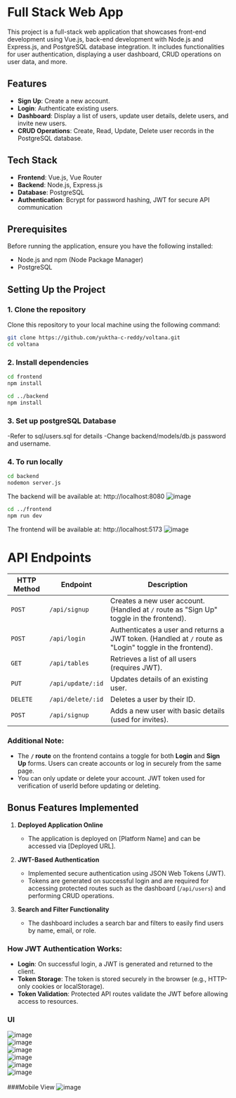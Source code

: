 # Full Stack Web App

This project is a full-stack web application that showcases front-end development using Vue.js, back-end development with Node.js and Express.js, and PostgreSQL database integration. It includes functionalities for user authentication, displaying a user dashboard, CRUD operations on user data, and more.

## Features
- **Sign Up**: Create a new account.
- **Login**: Authenticate existing users.
- **Dashboard**: Display a list of users, update user details, delete users, and invite new users.
- **CRUD Operations**: Create, Read, Update, Delete user records in the PostgreSQL database.

## Tech Stack
- **Frontend**: Vue.js, Vue Router
- **Backend**: Node.js, Express.js
- **Database**: PostgreSQL
- **Authentication**: Bcrypt for password hashing, JWT for secure API communication

## Prerequisites
Before running the application, ensure you have the following installed:
- Node.js and npm (Node Package Manager)
- PostgreSQL

## Setting Up the Project

### 1. Clone the repository

Clone this repository to your local machine using the following command:

```bash
git clone https://github.com/yuktha-c-reddy/voltana.git
cd voltana
```

### 2. Install dependencies
```bash
cd frontend
npm install

cd ../backend
npm install

```
### 3. Set up postgreSQL Database 

-Refer to sql/users.sql for details 
-Change backend/models/db.js password and username.

### 4. To run locally 
```bash
cd backend
nodemon server.js
```
The backend will be available at:
http://localhost:8080
![image](https://github.com/user-attachments/assets/a01afdf5-db86-482e-834c-c7e5a8137c2d)


```bash
cd ../frontend
npm run dev

```
The frontend will be available at:
http://localhost:5173
![image](https://github.com/user-attachments/assets/4a1ed480-7d24-45fb-82a1-3b6b6a1c9872)



# API Endpoints

| **HTTP Method** | **Endpoint**         | **Description**                                        |
|------------------|----------------------|--------------------------------------------------------|
| `POST`          | `/api/signup`        | Creates a new user account. (Handled at `/` route as "Sign Up" toggle in the frontend). |
| `POST`          | `/api/login`         | Authenticates a user and returns a JWT token. (Handled at `/` route as "Login" toggle in the frontend). |
| `GET`           | `/api/tables`         | Retrieves a list of all users (requires JWT).          |
| `PUT`           | `/api/update/:id`     | Updates details of an existing user.                  |
| `DELETE`        | `/api/delete/:id`     | Deletes a user by their ID.                           |
| `POST`          | `/api/signup`         | Adds a new user with basic details (used for invites). |

### Additional Note:
- The **`/` route** on the frontend contains a toggle for both **Login** and **Sign Up** forms. Users can create accounts or log in securely from the same page.
- You can only update or delete your account. JWT token used for verification of userId before updating or deleting.

## Bonus Features Implemented

1. **Deployed Application Online**  
   - The application is deployed on [Platform Name] and can be accessed via [Deployed URL].

2. **JWT-Based Authentication**  
   - Implemented secure authentication using JSON Web Tokens (JWT).  
   - Tokens are generated on successful login and are required for accessing protected routes such as the dashboard (`/api/users`) and performing CRUD operations.

3. **Search and Filter Functionality**  
   - The dashboard includes a search bar and filters to easily find users by name, email, or role.

### How JWT Authentication Works:
- **Login**: On successful login, a JWT is generated and returned to the client.
- **Token Storage**: The token is stored securely in the browser (e.g., HTTP-only cookies or localStorage).
- **Token Validation**: Protected API routes validate the JWT before allowing access to resources.

### UI 
![image](https://github.com/user-attachments/assets/0b691010-e51e-4c4d-a44d-51903b27bb88)
<br/>
![image](https://github.com/user-attachments/assets/c6acda3a-3eb4-48fc-a814-da0055418250)
<br/>
![image](https://github.com/user-attachments/assets/7ce033a1-05ad-4f2c-a823-7a46de73fea4)
<br/>
![image](https://github.com/user-attachments/assets/32cfb23a-2a96-4659-9812-3e67bff001b5)
<br/>
![image](https://github.com/user-attachments/assets/f476e534-92b3-4256-9de6-35d211a934d5)
<br/>
![image](https://github.com/user-attachments/assets/78a7cacc-06c4-4060-8c92-e4e89f79be7f)
<br/>
<br/>
###Mobile View
![image](https://github.com/user-attachments/assets/fbdf4adb-fee3-492e-b46c-5046d7f21a21)



